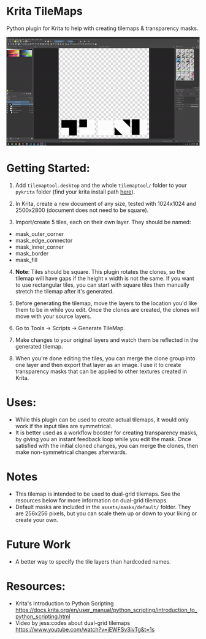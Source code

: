 # Krita TileMaps
Python plugin for Krita to help with creating tilemaps & transparency masks.

![](krita-tilemaps_demo.gif)


# Getting Started:
1. Add `tilemaptool.desktop` and the whole `tilemaptool/` folder to your `pykrita` folder (find your krita install path [here](https://docs.krita.org/en/reference_manual/resource_management.html#resource-management)).

1. In Krita, create a new document of any size, tested with 1024x1024 and 2500x2800 (document does not need to be square).

1. Import/create 5 tiles, each on their own layer. They should be named:
  - mask_outer_corner
  - mask_edge_connector
  - mask_inner_corner
  - mask_border
  - mask_fill

4. **Note**: Tiles should be square. This plugin rotates the clones, so the tilemap will have gaps if the height x width is not the same. If you want to use rectangular tiles, you can start with square tiles then manually stretch the tilemap after it's generated.

1. Before generating the tilemap, move the layers to the location you'd like them to be in while you edit. Once the clones are created, the clones will move with your source layers.
1. Go to Tools -> Scripts -> Generate TileMap.
1. Make changes to your original layers and watch them be reflected in the generated tilemap.
1. When you're done editing the tiles, you can merge the clone group into one layer and then export that layer as an image. I use it to create transparency masks that can be applied to other textures created in Krita.
  
# Uses:
- While this plugin can be used to create actual tilemaps, it would only work if the input tiles are symmetrical.
- It is better used as a workflow booster for creating transparency masks, by giving you an instant feedback loop while you edit the mask. Once satisfied with the initial cloned changes, you can merge the clones, then make non-symmetrical changes afterwards.

# Notes
- This tilemap is intended to be used to dual-grid tilemaps. See the resources below for more information on dual-grid tilemaps.
- Default masks are included in the `assets/masks/default/` folder. They are 256x256 pixels, but you can scale them up or down to your liking or create your own.

# Future Work
- A better way to specify the tile layers than hardcoded names.

# Resources:
- Krita's Introduction to Python Scripting https://docs.krita.org/en/user_manual/python_scripting/introduction_to_python_scripting.html
- Video by jess:codes about dual-grid tilemaps https://www.youtube.com/watch?v=jEWFSv3ivTg&t=1s
